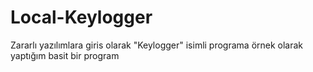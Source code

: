 # Local-Keylogger

Zararlı yazılımlara giris olarak "Keylogger" isimli programa örnek olarak yaptığım basit bir program
